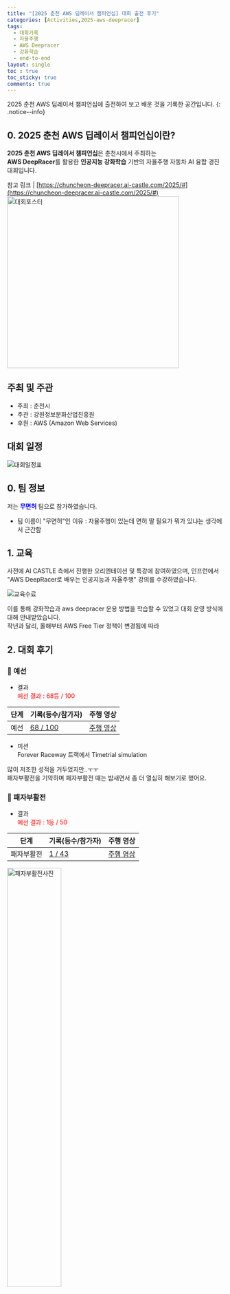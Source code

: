 ```yaml
---
title: "[2025 춘천 AWS 딥레이서 챔피언십] 대회 출전 후기"
categories: [Activities,2025-aws-deepracer]
tags:
  - 대회기록
  - 자율주행
  - AWS Deepracer
  - 강화학습
  - end-to-end
layout: single
toc : true
toc_sticky: true
comments: true
---
```


2025 춘천 AWS 딥레이서 챔피언십에 출전하여 보고 배운 것을 기록한 공간입니다. 
{: .notice--info}


## 0. 2025 춘천 AWS 딥레이서 챔피언십이란?
**2025 춘천 AWS 딥레이서 챔피언십**은 춘천시에서 주최하는 <br> **AWS DeepRacer**를 활용한 **인공지능 강화학습** 기반의 자율주행 자동차 AI 융합 경진대회입니다. 

참고 링크 | [https://chuncheon-deepracer.ai-castle.com/2025/#](https://chuncheon-deepracer.ai-castle.com/2025/#) 
<img src="/assets/images/2025aws_poster.png" alt="대회포스터" width="400">

## 주최 및 주관
- 주최 : 춘천시
- 주관 : 강원정보문화산업진흥원
- 후원 : AWS (Amazon Web Services)

## 대회 일정
![대회일정표](/assets/images/2025aws_일정표.png)


## 0. 팀 정보
저는 <span style="color:blue;">**무면허**</span>  팀으로 참가하였습니다.

- 팀 이름이 "무면허"인 이유 :
  자율주행이 있는데 면허 딸 필요가 뭐가 있냐는 생각에서 근간함


## 1. 교육
사전에 AI CASTLE 측에서 진행한 오리엔테이션 및 특강에 참여하였으며, 인프런에서 "AWS DeepRacer로 배우는 인공지능과 자율주행" 강의를 수강하였습니다. <br>

![교육수료](/assets/images/certification.png)

이를 통해 강화학습과 aws deepracer 운용 방법을 학습할 수 있었고 대회 운영 방식에 대해 안내받았습니다. <br>
작년과 달리, 올해부터 AWS Free Tier 정책이 변경됨에 따라 


## 2. 대회 후기
### 🐾 예선
- 결과<br>
<span style="color: red">예선 결과 : 68등 / 100</span>

| 단계       | 기록(등수/참가자) |주행 영상|
|------------|------------------|-|
| 예선       | [68 / 100](https://chuncheon-deepracer.ai-castle.com/2025/leaderboard/round1.html)|[주행 영상](https://pub-f629167621be47f8b772de6b0fbbe30b.r2.dev/chucheon-deepracer/2025/round1/068.mp4)|

- 미션<br>
Forever Raceway 트랙에서 Timetrial simulation <br>

많이 저조한 성적을 거두었지만..ㅜㅜ <br> 패자부활전을 기약하며 패자부활전 때는 밤새면서 좀 더 열심히 해보기로 했어요. <br>



### 🐾 패자부활전
- 결과<br>
<span style="color: red">예선 결과 : 1등 / 50</span>

| 단계       | 기록(등수/참가자) |주행 영상|
|------------|------------------|-|
| 패자부활전 | [1 / 43](https://chuncheon-deepracer.ai-castle.com/2025/leaderboard/round2b.html) |[주행 영상](https://pub-f629167621be47f8b772de6b0fbbe30b.r2.dev/chucheon-deepracer/2025/round2b/001.mp4)|

<img src="/assets/images/round2.png" alt="패자부활전사진" width="50%">

예선에 꼴찌였던 한 팀(코코테크)이 전략적으로 패자부활전에 나왔던거였나봅니다. <br>
패자부활전 상위권에서 순위경쟁을 하는 코코테크가 많이 견제되었고, 덕분에 심장을 정말 많이 졸였습니다. <br>
패자부활전에서 결승으로 올라갈 수 있는 팀은 단 한 팀뿐이라 긴장감이 극에 달했어요…ㅜㅜ <br>
마감 전날 밤에는 코코테크에게 패자부활전 1등자리를 두어번 빼앗기며 거의 밤을 새웠습니다. <br>
1등도 0.1초 이하의 차이로 간신히 지킨거라 끝까지 너무 긴장했던 나머지, 그렇게 밤을 새운 다음날에도 10시 반 수업이 있었는데, 커피 한 잔 안 마셨는데도 하나도 졸리지 않았습니다.<br>
다시 생각해도 심장떨려요.. <br>
심장약해져서 저 단명할 것 같아요.,.


### 🐾 결승전
<img src="/assets/images/poster.png" alt="무면허배너" width="50%"> <br>
저희는 다른팀들의 멋진 사진들 사이에 그림판으로 그린 사진을 걸고 출전했습니다.<br>
그래서 잘하지 못하면 그냥 웃기러 나온 팀으로 보일 것 같아서, 모쪼록 잘하고 싶었어요

<br> <br>

<img src="/assets/images/대회시상사진.png" alt="대회시상사진" width="50%">

....!!! <br>
다른 팀들이 너무 쟁쟁해보여서 사실 꼴찌가 될 수도 있겠다 걱정되었는데<br>
꼴찌는 커녕 **무려 대상을 받았어요..!!!**
<br>
대학들어와서 딴 첫 상이라 너무너무 조아요...이거 꿈인가요..ㅜㅜ
<br>
아직도 결과가 믿기지 않을 정도에요.
<br>
결승 당일 아침인터뷰에서도
<br>
“열심히 했음에 의의를 둘게요.. "라고 했었을만큼 큰 기대를 하지 않았거든요..<br>

#### 1차 테스트 주행 (09/26 금)
테스트 주행하면서 차가 한 번 벽에 박았더니.. <br>
카메라가 헐거워졌나 트랙 주행도 이상하고.... <br>
하 이게 대회 출전이 처음인지라 이상한 상태인줄 몰랐어..<br>
다음날 2차 테스트 주행하면서 그제서야 <br>
아 어제는 차가 고장난거였구나...를 알게되었어요<br> <br>
그래서 한줄요약 :<br>
하루를 날렸다고보면돼요 하하


#### 2차 테스트 주행 (09/27 토)
결승전 미션이 2개였어요<br>
미션1 : 트랙이탈없이 트랙 2바퀴 빨리 돌기<br>
미션2 : 장애물 피하면서 2바퀴 빨리돌기 <br>
<br>
미션 1은 다행히도 좀 되는가 싶었는데 <br> 미션 2는 5개의 장애물 중에 1 3 5번째 장애물에 거의 계속 부딪혔고,운 좋게 한두 개 정도만 피했던 정도였어요. <br> 1차 테스트 주행할 때 차량이 멀쩡했다면, 그래서 모델을 테스트를 하고 오늘처럼 얻는게 있었다면 참 좋았겠다 싶었어요
<br><br>

<u>그래서 테스트 주행 끝나고 숙소 돌아와서 한 짓 :</u> <br>
<span style="background-color: #fff3cd"> 마지막 테스트 주행은 1시에 끝났고, 모델 제출마감은 6시 였는데, 냅다 모델을 바꾸기로 결정..! </span> <br>
<br> 그리하여 테스트 주행도 해보지 않은 새 모델 2개 가지고 결승에 진출하는... <br>
레전드 기도메타... <br>
테스트 주행 까짓거 머릿속에서 돌렸어요 <br>
잭팟아 터져라 마인드로 결승가는 팀이 됨. <br>
지나고 생각해보니 간이 부은게 틀림없음.
<br> <br>
그렇게 제출하고 갑자기 고혈압 증상이 발병했어요.<br>
뒷통수가 깨질 것 같이 아픈 이슈로 회식도 못 가고 기절하듯 자다가 타이레놀 먹고 나아져서 나우 유 씨미2 보다가 다시 잠 <br>


### 🐾 대회 당일
우리는 패자부활전에서 올라온 팀이라, 주행 순서 선택권 따위 없었음 <br>
그래서 미션 1, 2 둘다 1빠로 주행하게 됐어요. <br>
근데 이게 무슨일.. <br>
결론 부터 말하면 1등에서 내려온적이 없는 팀이됨 <br>
간지작살 개미쳤다. <br>

<img src="/assets/images/aws_결승전결과.png" alt="결승전" width="50%">
<br> <br>
미션 1,2 모두 15분동안 진행되는데, 첫번째 미션이 시작됐는데 모델 두 개 중 하나는 조졌음. <br>
장애물 피하기용 모델이었는데 장애물은 개뿔 그냥 자기 혼자 빙글빙글 돌아서 대회 진행하시는 분도 이거맞아요..?함 ㅋㅋ<br>
<br>
남은 다른 모델 하나가 트랙이탈도 많이하긴 했지만, 그리고 우리가 완전 의도한대로 가지는 않아줬지만.. <br>
(그래서 초반에는 30몇초대가 나왔음)<br>
한 번 운 좋게 얻어걸린건지, 아니면 속도 조절을 수동으로 정말 잘했던 덕분인지, <br>
갑자기 시뮬레이션 상에서도 안 나오던 22초가 나오심..! 야호..? <br>
Time Trial은 어찌 1등을 했지만, <br> 장애물 모델이 아까 말했듯 빙글빙글 돌고나있고 망했다보니, 아직 큰 기대는 없었음.  <br>
근데 이게 무슨일이람 <br>
한 번인가 오프트랙인가 장애물을 박았나 그랬지만 얼추 잘 감..! <br>아마 첫 미션 첫 주행 때 차 재부팅하느라고 차가 빙글빙글 돌았던건가..? 싶기도 ? 에잉 몰라

<p align="center">
  <img src="/assets/images/aws_대상.png" alt="대상사진1" width="45%">
  <img src="/assets/images/aws_대상2.png" alt="대상사진2" width="45%">
</p>
<br>
그리하여 어찌저찌 얼레벌레 얼렁뚱땅 대상을 탔어요 히히

> <u> 배운점? 얻은 것? </u> <br>
> **1. 강화학습에 대해 배움** 
> - discount factor은 0에 가까울수록 현재 보상의 가치를 중시하게 되고 1에 가까울수록 미래보상을 고려하게됨
> - 크면 학습 느리지만 주행 안정성이 높아질 수 있음
> - end to end는.. 이게 진짜 될까 ..의문 <br>
> <br>
> **2. 인공지능학습에서 하이퍼파라미터들의 의미 (원래 좀 알았지만 이제 느낌 좀 더 옴)**
> - epoch : 전체 데이터셋 몇 번 반복해서 학습할지 (작으면 학습 불충분, 크면 과적합 위험)
> - learning rate : 가중치 업데이트 시 수정 강도 (경사하강법 건너뛰는 크기)
> - batch size : 경사하강법 업데이트에 사용되는 데이터샘플개수<br>
>(그치만 아직 엔트로피에 대해서는 사실 정확히 그게 뭔지 잘 감이 오지 않는다. ) <br> <br>
> **3. 시뮬레이션상과 실제는 많이 다르다 <br> (시뮬에서 좋았던 것도 실제에서 안 좋을 수 있다)**<br>
> **4. 카메라는 조도의 영향을 많이 받는 센서이다**<br>
> **5. 기타**
> - 함께 결승에 올라온 국민대 사람들과 인사했다 히히
> - 자율 주행 분야는 좁음 :: 이대회사람이 저대회에도 있고 저럼

---

아 과제가 너무 쌓였어요 ㅜㅜ
이제 과제하러 가보겟습니다.



<br>

    개인 공부 기록용 블로그입니다.
    오류나 틀린 부분이 있을 경우 언제든지 글이나 메일로 지적해주시면 감사하겠습니다! ☺

[맨 위로 이동하기](#){: .btn .btn--primary }{: .align-right}
